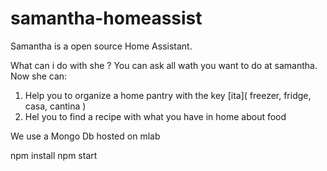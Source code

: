 # samantha-homeassist

Samantha is a open source Home Assistant.

What can i do with she ?
You can ask all wath you want to do at samantha. Now she can:
1. Help you to organize a home pantry with the key [ita]( freezer, fridge, casa, cantina )
2. Hel you to find a recipe with what you have in home about food

We use a Mongo Db hosted on mlab

npm install 
npm start
